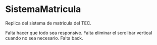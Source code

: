 # SistemaMatricula
Replica del sistema de matricula del TEC.

Falta hacer que todo sea responsive.
Falta eliminar el scrollbar vertical cuando no sea necesario.
Falta back.